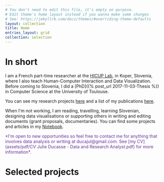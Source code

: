 ```yaml
---
# You don't need to edit this file, it's empty on purpose.
# Edit theme's home layout instead if you wanna make some changes
# See: https://jekyllrb.com/docs/themes/#overriding-theme-defaults
layout: collection
title: Home
entries_layout: grid
collection: selection
---
```


# In short

I am a French part-time researcher at the [HICUP Lab](https://dist.famnit.upr.si/en/HICUP), in Koper, Slovenia, where I also teach Human-Computer Interaction and Data Visualization. Before coming to Slovenia, I did a [PhD]({% post_url 2017-11-03-Thesis %}) in Computer Science at the University of Toulouse. 

You can see my research projects [here](research) and a list of my publications [here](https://scholar.google.fr/citations?user=Fdzo-agAAAAJ&hl=en).

When I'm not working, I am reading, travelling, learning Slovenian, designing data visualisations or supporting others in writing and editing documents (grant proposals, documentaries). You can find some projects and articles in my [Notebook](notebook).  

<p style="color: RebeccaPurple">*I'm open to new opportunities so feel free to contact me for anything that involves data analysis or writing at ducajul@gmail.com. See [my CV](assets/pdf/CV Julie Ducasse - Data and Research Analyst.pdf) for more information*.</p>

# Selected projects






